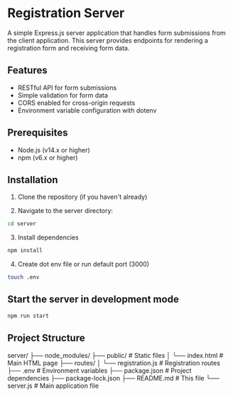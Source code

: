 # Registration Server

A simple Express.js server application that handles form submissions from the client application. This server provides endpoints for rendering a registration form and receiving form data.

## Features

- RESTful API for form submissions
- Simple validation for form data
- CORS enabled for cross-origin requests
- Environment variable configuration with dotenv

## Prerequisites

- Node.js (v14.x or higher)
- npm (v6.x or higher)

## Installation

1. Clone the repository (if you haven't already)

2. Navigate to the server directory:

```sh
cd server
```

3. Install dependencies

```sh
npm install
```

4. Create dot env file or run default port (3000)

```sh
touch .env
```

## Start the server in development mode

```sh
npm run start
```

## Project Structure
server/
├── node_modules/
├── public/           # Static files
│   └── index.html    # Main HTML page
├── routes/
│   └── registration.js # Registration routes
├── .env              # Environment variables
├── package.json      # Project dependencies
├── package-lock.json
├── README.md         # This file
└── server.js         # Main application file